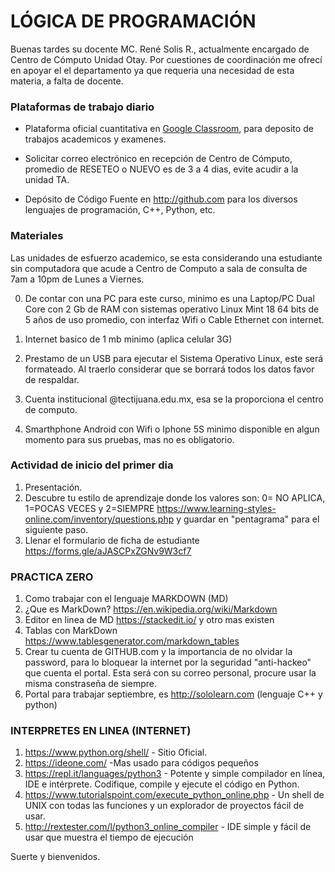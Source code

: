 # LÓGICA DE PROGRAMACIÓN

Buenas tardes su docente MC. René Solis R., actualmente encargado de Centro de Cómputo Unidad Otay.
Por cuestiones de coordinación me ofrecí en apoyar el el departamento ya que requeria una necesidad de esta materia, a falta de docente.


### Plataformas de trabajo diario

- Plataforma oficial cuantitativa en [Google Classroom](https://classroom.google.com), para deposito de trabajos academicos y examenes.

- Solicitar correo electrónico en recepción de Centro de Cómputo, promedio de RESETEO o NUEVO es de 3 a 4 dias, evite acudir a la unidad TA.

- Depósito de Código Fuente en http://github.com para los diversos lenguajes de programación, C++,  Python, etc.


### Materiales
Las unidades de esfuerzo academico, se esta considerando una estudiante sin computadora que acude a Centro de Computo a sala de consulta de 7am a 10pm de Lunes a Viernes.

0. De contar con una PC para este curso, minimo es una Laptop/PC Dual Core con 2 Gb de RAM con sistemas operativo Linux Mint 18 64 bits de 5 años de uso promedio, con interfaz Wifi o Cable Ethernet con internet.

1. Internet basico de 1 mb minimo (aplica celular 3G) 

2. Prestamo de un USB para ejecutar el Sistema Operativo Linux, este será formateado. Al traerlo considerar que se borrará todos los datos favor de respaldar.

3. Cuenta institucional @tectijuana.edu.mx, esa se la proporciona el centro de computo.

4. Smarthphone Android con Wifi o Iphone 5S minimo disponible en algun momento para sus pruebas, mas no es obligatorio.

### Actividad de inicio del primer dia
1. Presentación.
2. Descubre tu estilo de aprendizaje donde los valores son: 0= NO APLICA, 1=POCAS VECES y 2=SIEMPRE https://www.learning-styles-online.com/inventory/questions.php y guardar en "pentagrama" para el siguiente paso.
3. Llenar el formulario de ficha de estudiante https://forms.gle/aJASCPxZGNv9W3cf7

### PRACTICA ZERO
1. Como trabajar con el lenguaje MARKDOWN  (MD)
2. ¿Que es MarkDown? https://en.wikipedia.org/wiki/Markdown
3. Editor en linea de MD  https://stackedit.io/  y otro mas existen
4. Tablas con MarkDown  https://www.tablesgenerator.com/markdown_tables
5. Crear tu cuenta de GITHUB.com y la importancia de no olvidar la password, para lo bloquear la internet por la seguridad "anti-hackeo" que cuenta el portal. Esta será con su correo personal, procure usar la misma constraseña de siempre.
6. Portal para trabajar septiembre, es http://sololearn.com (lenguaje C++ y python) 

### INTERPRETES EN LINEA (INTERNET)

1.  https://www.python.org/shell/ - Sitio Oficial.
2.  https://ideone.com/ -Mas usado para códigos pequeños
3.  https://repl.it/languages/python3 - Potente y simple compilador en línea, IDE e intérprete. Codifique, compile y ejecute el código en Python.
4.  https://www.tutorialspoint.com/execute_python_online.php - Un shell de UNIX con todas las funciones y un explorador de proyectos fácil de usar.
5.  http://rextester.com/l/python3_online_compiler - IDE simple y fácil de usar que muestra el tiempo de ejecución

Suerte y bienvenidos.
